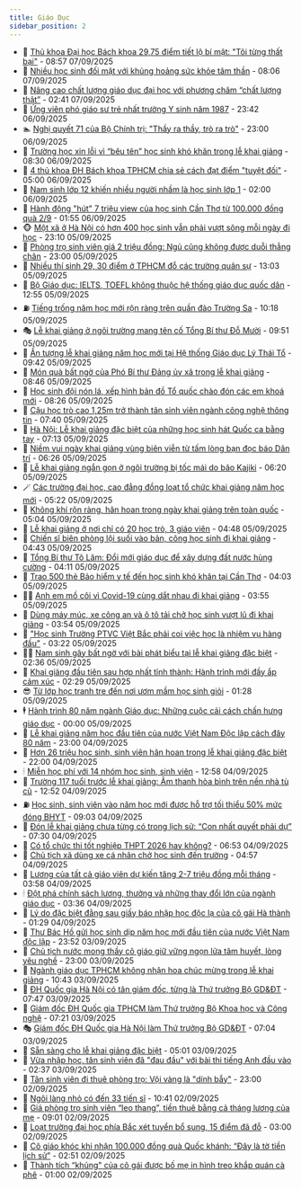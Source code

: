 ```yaml
---
title: Giáo Dục
sidebar_position: 2
---
```


<!-- dantri-giao-duc:START -->
- 🤡 [Thủ khoa Đại học Bách khoa 29,75 điểm tiết lộ bí mật: &quot;Tôi từng thất bại&quot;](https://dantri.com.vn/giao-duc/thu-khoa-dai-hoc-bach-khoa-2975-diem-tiet-lo-bi-mat-toi-tung-that-bai-20250907153012049.htm) - 08:57 07/09/2025
- 🗽 [Nhiều học sinh đối mặt với khủng hoảng sức khỏe tâm thần](https://dantri.com.vn/giao-duc/nhieu-hoc-sinh-doi-mat-voi-khung-hoang-suc-khoe-tam-than-20250907144707145.htm) - 08:06 07/09/2025
- 🚦 [Nâng cao chất lượng giáo dục đại học với phương châm “chất lượng thật”](https://dantri.com.vn/giao-duc/nang-cao-chat-luong-giao-duc-dai-hoc-voi-phuong-cham-chat-luong-that-20250907092220246.htm) - 02:41 07/09/2025
- 🌋 [Ứng viên phó giáo sư trẻ nhất trường Y sinh năm 1987](https://dantri.com.vn/giao-duc/ung-vien-pho-giao-su-tre-nhat-truong-y-sinh-nam-1987-20250906215241648.htm) - 23:42 06/09/2025
- 🏊 [Nghị quyết 71 của Bộ Chính trị: &quot;Thầy ra thầy, trò ra trò&quot;](https://dantri.com.vn/giao-duc/nghi-quyet-71-cua-bo-chinh-tri-thay-ra-thay-tro-ra-tro-20250903090007419.htm) - 23:00 06/09/2025
- 🎃 [Trường học xin lỗi vì “bêu tên” học sinh khó khăn trong lễ khai giảng](https://dantri.com.vn/giao-duc/truong-hoc-xin-loi-vi-beu-ten-hoc-sinh-kho-khan-trong-le-khai-giang-20250906151911187.htm) - 08:30 06/09/2025
- 💄 [4 thủ khoa ĐH Bách khoa TPHCM chia sẻ cách đạt điểm &quot;tuyệt đối&quot;](https://dantri.com.vn/giao-duc/4-thu-khoa-dh-bach-khoa-tphcm-chia-se-cach-dat-diem-tuyet-doi-20250906091254016.htm) - 05:00 06/09/2025
- 🦅 [Nam sinh lớp 12 khiến nhiều người nhầm là học sinh lớp 1](https://dantri.com.vn/giao-duc/nam-sinh-lop-12-khien-nhieu-nguoi-nham-la-hoc-sinh-lop-1-20250905164159769.htm) - 02:00 06/09/2025
- 🚦 [Hành động &quot;hút&quot; 7 triệu view của học sinh Cần Thơ từ 100.000 đồng quà 2/9](https://dantri.com.vn/giao-duc/hanh-dong-hut-7-trieu-view-cua-hoc-sinh-can-tho-tu-100000-dong-qua-29-20250906083429768.htm) - 01:55 06/09/2025
- 🐵 [Một xã ở Hà Nội có hơn 400 học sinh vẫn phải vượt sông mỗi ngày đi học](https://dantri.com.vn/giao-duc/mot-xa-o-ha-noi-co-hon-400-hoc-sinh-van-phai-vuot-song-moi-ngay-di-hoc-20250906005721148.htm) - 23:10 05/09/2025
- 🐘 [Phòng trọ sinh viên giá 2 triệu đồng: Ngủ cũng không được duỗi thẳng chân](https://dantri.com.vn/giao-duc/phong-tro-sinh-vien-gia-2-trieu-dong-ngu-cung-khong-duoc-duoi-thang-chan-20250901065041151.htm) - 23:00 05/09/2025
- 🦏 [Nhiều thí sinh 29, 30 điểm ở TPHCM đỗ các trường quân sự](https://dantri.com.vn/giao-duc/nhieu-thi-sinh-29-30-diem-o-tphcm-do-cac-truong-quan-su-20250905191231355.htm) - 13:03 05/09/2025
- 💼 [Bộ Giáo dục: IELTS, TOEFL không thuộc hệ thống giáo dục quốc dân](https://dantri.com.vn/giao-duc/bo-giao-duc-ielts-toefl-khong-thuoc-he-thong-giao-duc-quoc-dan-20250905195239420.htm) - 12:55 05/09/2025
- ⛽️ [Tiếng trống năm học mới rộn ràng trên quần đảo Trường Sa](https://dantri.com.vn/giao-duc/tieng-trong-nam-hoc-moi-ron-rang-tren-quan-dao-truong-sa-20250905170425127.htm) - 10:18 05/09/2025
- 🎭 [Lễ khai giảng ở ngôi trường mang tên cố Tổng Bí thư Đỗ Mười](https://dantri.com.vn/giao-duc/le-khai-giang-o-ngoi-truong-mang-ten-co-tong-bi-thu-do-muoi-20250905161438356.htm) - 09:51 05/09/2025
- 🎃 [Ấn tượng lễ khai giảng năm học mới tại Hệ thống Giáo dục Lý Thái Tổ](https://dantri.com.vn/giao-duc/an-tuong-le-khai-giang-nam-hoc-moi-tai-he-thong-giao-duc-ly-thai-to-20250905162847965.htm) - 09:42 05/09/2025
- 🚀 [Món quà bất ngờ của Phó Bí thư Đảng ủy xã trong lễ khai giảng](https://dantri.com.vn/giao-duc/mon-qua-bat-ngo-cua-pho-bi-thu-dang-uy-xa-trong-le-khai-giang-20250905144304573.htm) - 08:46 05/09/2025
- 👀 [Học sinh đội nón lá, xếp hình bản đồ Tổ quốc chào đón các em khoá mới](https://dantri.com.vn/giao-duc/hoc-sinh-doi-non-la-xep-hinh-ban-do-to-quoc-chao-don-cac-em-khoa-moi-20250905151434411.htm) - 08:26 05/09/2025
- 🌝 [Cậu học trò cao 1,25m trở thành tân sinh viên ngành công nghệ thông tin](https://dantri.com.vn/giao-duc/cau-hoc-tro-cao-125m-tro-thanh-tan-sinh-vien-nganh-cong-nghe-thong-tin-20250905134725399.htm) - 07:40 05/09/2025
- 🤗 [Hà Nội: Lễ khai giảng đặc biệt của những học sinh hát Quốc ca bằng tay](https://dantri.com.vn/giao-duc/ha-noi-le-khai-giang-dac-biet-cua-nhung-hoc-sinh-hat-quoc-ca-bang-tay-20250905123138979.htm) - 07:13 05/09/2025
- 🦄 [Niềm vui ngày khai giảng vùng biên viễn từ tấm lòng bạn đọc báo Dân trí](https://dantri.com.vn/giao-duc/niem-vui-ngay-khai-giang-vung-bien-vien-tu-tam-long-ban-doc-bao-dan-tri-20250905131303962.htm) - 06:26 05/09/2025
- 🦍 [Lễ khai giảng ngắn gọn ở ngôi trường bị tốc mái do bão Kajiki](https://dantri.com.vn/giao-duc/le-khai-giang-ngan-gon-o-ngoi-truong-bi-toc-mai-do-bao-kajiki-20250905123633090.htm) - 06:20 05/09/2025
- 🪄 [Các trường đại học, cao đẳng đồng loạt tổ chức khai giảng năm học mới](https://dantri.com.vn/giao-duc/cac-truong-dai-hoc-cao-dang-dong-loat-to-chuc-khai-giang-nam-hoc-moi-20250905120319715.htm) - 05:22 05/09/2025
- 🦆 [Không khí rộn ràng, hân hoan trong ngày khai giảng trên toàn quốc](https://dantri.com.vn/giao-duc/khong-khi-ron-rang-han-hoan-trong-ngay-khai-giang-tren-toan-quoc-20250905105338153.htm) - 05:04 05/09/2025
- 🚀 [Lễ khai giảng ở nơi chỉ có 20 học trò, 3 giáo viên](https://dantri.com.vn/giao-duc/le-khai-giang-o-noi-chi-co-20-hoc-tro-3-giao-vien-20250905113945173.htm) - 04:48 05/09/2025
- 🦒 [Chiến sĩ biên phòng lội suối vào bản, cõng học sinh đi khai giảng](https://dantri.com.vn/giao-duc/chien-si-bien-phong-loi-suoi-vao-ban-cong-hoc-sinh-di-khai-giang-20250905095902579.htm) - 04:43 05/09/2025
- 🤡 [Tổng Bí thư Tô Lâm: Đổi mới giáo dục để xây dựng đất nước hùng cường](https://dantri.com.vn/giao-duc/tong-bi-thu-to-lam-doi-moi-giao-duc-de-xay-dung-dat-nuoc-hung-cuong-20250905102923264.htm) - 04:11 05/09/2025
- 🤔 [Trao 500 thẻ Bảo hiểm y tế đến học sinh khó khăn tại Cần Thơ](https://dantri.com.vn/tam-long-nhan-ai/trao-500-the-bao-hiem-y-te-den-hoc-sinh-kho-khan-tai-can-tho-20250905083420733.htm) - 04:03 05/09/2025
- 🧑‍💻 [Anh em mồ côi vì Covid-19 cùng dắt nhau đi khai giảng](https://dantri.com.vn/giao-duc/anh-em-mo-coi-vi-covid-19-cung-dat-nhau-di-khai-giang-20250904234026011.htm) - 03:55 05/09/2025
- 🤡 [Dùng máy múc, xe công an và ô tô tải chở học sinh vượt lũ đi khai giảng](https://dantri.com.vn/giao-duc/dung-may-muc-xe-cong-an-va-o-to-tai-cho-hoc-sinh-vuot-lu-di-khai-giang-20250905084746983.htm) - 03:54 05/09/2025
- 🧠 [&quot;Học sinh Trường PTVC Việt Bắc phải coi việc học là nhiệm vụ hàng đầu&quot;](https://dantri.com.vn/thoi-su/hoc-sinh-truong-ptvc-viet-bac-phai-coi-viec-hoc-la-nhiem-vu-hang-dau-20250905095525990.htm) - 03:22 05/09/2025
- 🧑‍💻 [Nam sinh gây bất ngờ với bài phát biểu tại lễ khai giảng đặc biệt](https://dantri.com.vn/giao-duc/nam-sinh-gay-bat-ngo-voi-bai-phat-bieu-tai-le-khai-giang-dac-biet-20250905092725311.htm) - 02:36 05/09/2025
- 🧠 [Khai giảng đầu tiên sau hợp nhất tỉnh thành: Hành trình mới đầy ắp cảm xúc](https://dantri.com.vn/giao-duc/khai-giang-dau-tien-sau-hop-nhat-tinh-thanh-hanh-trinh-moi-day-ap-cam-xuc-20250905092048792.htm) - 02:29 05/09/2025
- 😎 [Từ lớp học tranh tre đến nơi ươm mầm học sinh giỏi](https://dantri.com.vn/giao-duc/tu-lop-hoc-tranh-tre-den-noi-uom-mam-hoc-sinh-gioi-20250904205335320.htm) - 01:28 05/09/2025
- 🕴 [Hành trình 80 năm ngành Giáo dục: Những cuộc cải cách chấn hưng giáo dục](https://dantri.com.vn/giao-duc/hanh-trinh-80-nam-nganh-giao-duc-nhung-cuoc-cai-cach-chan-hung-giao-duc-20250904162553582.htm) - 00:00 05/09/2025
- 🧠 [Lễ khai giảng năm học đầu tiên của nước Việt Nam Độc lập cách đây 80 năm](https://dantri.com.vn/giao-duc/le-khai-giang-nam-hoc-dau-tien-cua-nuoc-viet-nam-doc-lap-cach-day-80-nam-20250904124346932.htm) - 23:00 04/09/2025
- 🚀 [Hơn 26 triệu học sinh, sinh viên hân hoan trong lễ khai giảng đặc biệt](https://dantri.com.vn/giao-duc/hon-26-trieu-hoc-sinh-sinh-vien-han-hoan-trong-le-khai-giang-dac-biet-20250904224247991.htm) - 22:00 04/09/2025
- 🕯 [Miễn học phí với 14 nhóm học sinh, sinh viên](https://dantri.com.vn/giao-duc/mien-hoc-phi-voi-14-nhom-hoc-sinh-sinh-vien-20250904193546711.htm) - 12:58 04/09/2025
- 🧰 [Trường 117 tuổi trước lễ khai giảng: Âm thanh hòa bình trên nền nhà tù cũ](https://dantri.com.vn/giao-duc/truong-117-tuoi-truoc-le-khai-giang-am-thanh-hoa-binh-tren-nen-nha-tu-cu-20250904192832776.htm) - 12:52 04/09/2025
- ⛽️ [Học sinh, sinh viên vào năm học mới được hỗ trợ tối thiểu 50% mức đóng BHYT](https://dantri.com.vn/lao-dong-viec-lam/hoc-sinh-sinh-vien-vao-nam-hoc-moi-duoc-ho-tro-toi-thieu-50-muc-dong-bhyt-20250904160109679.htm) - 09:03 04/09/2025
- 🤖 [Đón lễ khai giảng chưa từng có trong lịch sử: “Con nhất quyết phải dự”](https://dantri.com.vn/giao-duc/don-le-khai-giang-chua-tung-co-trong-lich-su-con-nhat-quyet-phai-du-20250904105738494.htm) - 07:30 04/09/2025
- 🦍 [Có tổ chức thi tốt nghiệp THPT 2026 hay không?](https://dantri.com.vn/giao-duc/co-to-chuc-thi-tot-nghiep-thpt-2026-hay-khong-20250904120207364.htm) - 06:53 04/09/2025
- 🐘 [Chủ tịch xã dùng xe cá nhân chở học sinh đến trường](https://dantri.com.vn/giao-duc/chu-tich-xa-dung-xe-ca-nhan-cho-hoc-sinh-den-truong-20250904090137687.htm) - 04:57 04/09/2025
- 🌊 [Lương của tất cả giáo viên dự kiến tăng 2-7 triệu đồng mỗi tháng](https://dantri.com.vn/giao-duc/luong-cua-tat-ca-giao-vien-du-kien-tang-2-7-trieu-dong-moi-thang-20250904105454407.htm) - 03:58 04/09/2025
- 🕯 [Đột phá chính sách lương, thưởng và những thay đổi lớn của ngành giáo dục](https://dantri.com.vn/giao-duc/dot-pha-chinh-sach-luong-thuong-va-nhung-thay-doi-lon-cua-nganh-giao-duc-20250904103027553.htm) - 03:36 04/09/2025
- 🐎 [Lý do đặc biệt đằng sau giấy báo nhập học độc lạ của cô gái Hà thành](https://dantri.com.vn/giao-duc/ly-do-dac-biet-dang-sau-giay-bao-nhap-hoc-doc-la-cua-co-gai-ha-thanh-20250903221102090.htm) - 01:29 04/09/2025
- 🐻 [Thư Bác Hồ gửi học sinh dịp năm học mới đầu tiên của nước Việt Nam độc lập](https://dantri.com.vn/giao-duc/thu-bac-ho-gui-hoc-sinh-dip-nam-hoc-moi-dau-tien-cua-nuoc-viet-nam-doc-lap-20250903213157862.htm) - 23:52 03/09/2025
- 🐎 [Chủ tịch nước mong thầy cô giáo giữ vững ngọn lửa tâm huyết, lòng yêu nghề](https://dantri.com.vn/giao-duc/chu-tich-nuoc-mong-thay-co-giao-giu-vung-ngon-lua-tam-huyet-long-yeu-nghe-20250903231600137.htm) - 23:00 03/09/2025
- 🫣 [Ngành giáo dục TPHCM không nhận hoa chúc mừng trong lễ khai giảng](https://dantri.com.vn/giao-duc/nganh-giao-duc-tphcm-khong-nhan-hoa-chuc-mung-trong-le-khai-giang-20250903173751743.htm) - 10:43 03/09/2025
- 🤭 [ĐH Quốc gia Hà Nội có tân giám đốc, từng là Thứ trưởng Bộ GD&amp;ĐT](https://dantri.com.vn/giao-duc/dh-quoc-gia-ha-noi-co-tan-giam-doc-tung-la-thu-truong-bo-gddt-20250903143937591.htm) - 07:47 03/09/2025
- 🥳 [Giám đốc ĐH Quốc gia TPHCM làm Thứ trưởng Bộ Khoa học và Công nghệ](https://dantri.com.vn/giao-duc/giam-doc-dh-quoc-gia-tphcm-lam-thu-truong-bo-khoa-hoc-va-cong-nghe-20250903141436606.htm) - 07:21 03/09/2025
- 🎭 [Giám đốc ĐH Quốc gia Hà Nội làm Thứ trưởng Bộ GD&amp;ĐT](https://dantri.com.vn/giao-duc/giam-doc-dh-quoc-gia-ha-noi-lam-thu-truong-bo-gddt-20250903140005379.htm) - 07:04 03/09/2025
- 🥸 [Sẵn sàng cho lễ khai giảng đặc biệt](https://dantri.com.vn/giao-duc/san-sang-cho-le-khai-giang-dac-biet-20250903115200035.htm) - 05:01 03/09/2025
- 🦣 [Vừa nhập học, tân sinh viên đã &quot;đau đầu&quot; với bài thi tiếng Anh đầu vào](https://dantri.com.vn/giao-duc/vua-nhap-hoc-tan-sinh-vien-da-dau-dau-voi-bai-thi-tieng-anh-dau-vao-20250903091652755.htm) - 02:37 03/09/2025
- 🤔 [Tân sinh viên đi thuê phòng trọ: Vội vàng là &quot;dính bẫy&quot;](https://dantri.com.vn/giao-duc/tan-sinh-vien-di-thue-phong-tro-voi-vang-la-dinh-bay-20250901062610676.htm) - 23:00 02/09/2025
- 🦣 [Ngôi làng nhỏ có đến 33 tiến sĩ](https://dantri.com.vn/giao-duc/ngoi-lang-nho-co-den-33-tien-si-20250902171736662.htm) - 10:41 02/09/2025
- 🐲 [Giá phòng trọ sinh viên “leo thang”, tiền thuê bằng cả tháng lương của mẹ](https://dantri.com.vn/giao-duc/gia-phong-tro-sinh-vien-leo-thang-tien-thue-bang-ca-thang-luong-cua-me-20250825104318243.htm) - 09:01 02/09/2025
- 🔭 [Loạt trường đại học phía Bắc xét tuyển bổ sung, 15 điểm đã đỗ](https://dantri.com.vn/giao-duc/loat-truong-dai-hoc-phia-bac-xet-tuyen-bo-sung-15-diem-da-do-20250901214354057.htm) - 03:00 02/09/2025
- 🥷 [Cô giáo khóc khi nhận 100.000 đồng quà Quốc khánh: “Đây là tờ tiền lịch sử”](https://dantri.com.vn/giao-duc/co-giao-khoc-khi-nhan-100000-dong-qua-quoc-khanh-day-la-to-tien-lich-su-20250902091900479.htm) - 02:51 02/09/2025
- 🎊 [Thành tích “khủng&quot; của cô gái được bố mẹ in hình treo khắp quán cà phê](https://dantri.com.vn/giao-duc/thanh-tich-khung-cua-co-gai-duoc-bo-me-in-hinh-treo-khap-quan-ca-phe-20250901195343951.htm) - 01:00 02/09/2025<!-- dantri-giao-duc:END -->
